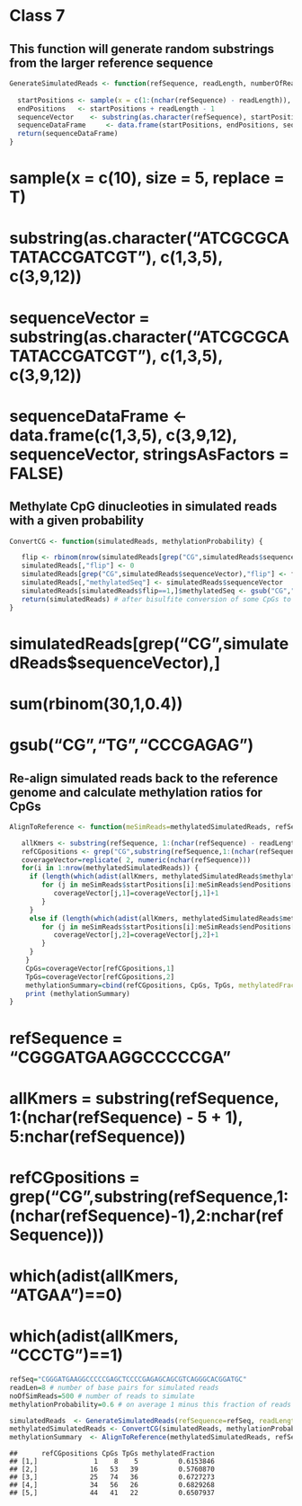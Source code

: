 Class 7
================

## This function will generate random substrings from the larger reference sequence

``` r
GenerateSimulatedReads <- function(refSequence, readLength, numberOfReadsToSimulate) {
  
  startPositions <- sample(x = c(1:(nchar(refSequence) - readLength)), size = numberOfReadsToSimulate, replace = T)
  endPositions   <- startPositions + readLength - 1
  sequenceVector    <- substring(as.character(refSequence), startPositions, endPositions)
  sequenceDataFrame     <- data.frame(startPositions, endPositions, sequenceVector, stringsAsFactors = FALSE)
  return(sequenceDataFrame)
}
```

# sample(x = c(10), size = 5, replace = T)

# substring(as.character(“ATCGCGCATATACCGATCGT”), c(1,3,5), c(3,9,12))

# sequenceVector = substring(as.character(“ATCGCGCATATACCGATCGT”), c(1,3,5), c(3,9,12))

# sequenceDataFrame \<- data.frame(c(1,3,5), c(3,9,12), sequenceVector, stringsAsFactors = FALSE)

## Methylate CpG dinucleoties in simulated reads with a given probability

``` r
ConvertCG <- function(simulatedReads, methylationProbability) {

   flip <- rbinom(nrow(simulatedReads[grep("CG",simulatedReads$sequenceVector),]),1,1-methylationProbability)
   simulatedReads[,"flip"] <- 0
   simulatedReads[grep("CG",simulatedReads$sequenceVector),"flip"] <- flip
   simulatedReads[,"methylatedSeq"] <- simulatedReads$sequenceVector
   simulatedReads[simulatedReads$flip==1,]$methylatedSeq <- gsub("CG","TG",simulatedReads[simulatedReads$flip==1,]$sequenceVector)
   return(simulatedReads) # after bisulfite conversion of some CpGs to TpGs 
}
```

# simulatedReads\[grep(“CG”,simulatedReads$sequenceVector),\]

# sum(rbinom(30,1,0.4))

# gsub(“CG”,“TG”,“CCCGAGAG”)

## Re-align simulated reads back to the reference genome and calculate methylation ratios for CpGs

``` r
AlignToReference <- function(meSimReads=methylatedSimulatedReads, refSequence, readLength, numberOfMismatches=1) {

   allKmers <- substring(refSequence, 1:(nchar(refSequence) - readLength + 1), readLength:nchar(refSequence))
   refCGpositions <- grep("CG",substring(refSequence,1:(nchar(refSequence)-1),2:nchar(refSequence)))
   coverageVector=replicate( 2, numeric(nchar(refSequence)))
   for(i in 1:nrow(methylatedSimulatedReads)) {
     if (length(which(adist(allKmers, methylatedSimulatedReads$methylatedSeq[i])==0,))==1){
        for (j in meSimReads$startPositions[i]:meSimReads$endPositions[i]){
           coverageVector[j,1]=coverageVector[j,1]+1
        }
     }
     else if (length(which(adist(allKmers, methylatedSimulatedReads$methylatedSeq[i])<=numberOfMismatches,))==1){
        for (j in meSimReads$startPositions[i]:meSimReads$endPositions[i]){
           coverageVector[j,2]=coverageVector[j,2]+1
        }
     }
    }
    CpGs=coverageVector[refCGpositions,1]
    TpGs=coverageVector[refCGpositions,2]
    methylationSummary=cbind(refCGpositions, CpGs, TpGs, methylatedFraction=CpGs/(CpGs+TpGs))
    print (methylationSummary)
}
```

# refSequence = “CGGGATGAAGGCCCCCGA”

# allKmers = substring(refSequence, 1:(nchar(refSequence) - 5 + 1), 5:nchar(refSequence))

# refCGpositions = grep(“CG”,substring(refSequence,1:(nchar(refSequence)-1),2:nchar(refSequence)))

# which(adist(allKmers, “ATGAA”)==0)

# which(adist(allKmers, “CCCTG”)==1)

``` r
refSeq="CGGGATGAAGGCCCCCGAGCTCCCCGAGAGCAGCGTCAGGGCACGGATGC"
readLen=8 # number of base pairs for simulated reads
noOfSimReads=500 # number of reads to simulate 
methylationProbability=0.6 # on average 1 minus this fraction of reads will have C to T conversion

simulatedReads  <- GenerateSimulatedReads(refSequence=refSeq, readLength=readLen, numberOfReadsToSimulate=noOfSimReads)
methylatedSimulatedReads <- ConvertCG(simulatedReads, methylationProbability)
methylationSummary  <- AlignToReference(methylatedSimulatedReads, refSeq, readLen)
```

    ##      refCGpositions CpGs TpGs methylatedFraction
    ## [1,]              1    8    5          0.6153846
    ## [2,]             16   53   39          0.5760870
    ## [3,]             25   74   36          0.6727273
    ## [4,]             34   56   26          0.6829268
    ## [5,]             44   41   22          0.6507937
